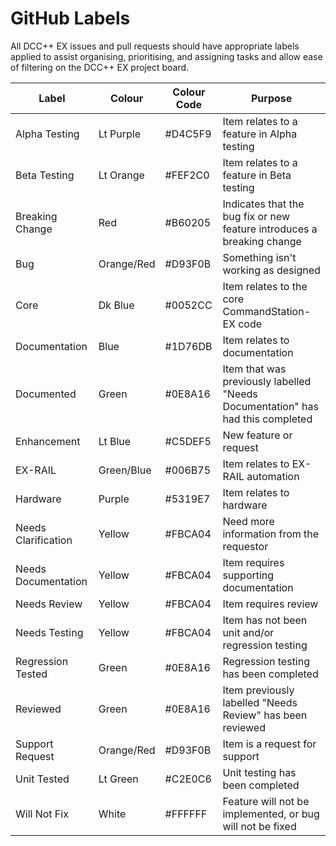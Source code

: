 # GitHub Labels

All DCC++ EX issues and pull requests should have appropriate labels applied to assist organising, prioritising, and assigning tasks and allow ease of filtering on the DCC++ EX project board.

Label | Colour | Colour Code | Purpose
------|--------|--------|------------
Alpha Testing | Lt Purple | #D4C5F9 | Item relates to a feature in Alpha testing
Beta Testing | Lt Orange | #FEF2C0 | Item relates to a feature in Beta testing
Breaking Change | Red | #B60205 | Indicates that the bug fix or new feature introduces a breaking change
Bug | Orange/Red | #D93F0B | Something isn't working as designed
Core | Dk Blue | #0052CC | Item relates to the core CommandStation-EX code
Documentation | Blue | #1D76DB | Item relates to documentation
Documented | Green | #0E8A16 | Item that was previously labelled "Needs Documentation" has had this completed
Enhancement | Lt Blue | #C5DEF5 | New feature or request
EX-RAIL | Green/Blue | #006B75 | Item relates to EX-RAIL automation
Hardware | Purple | #5319E7 | Item relates to hardware
Needs Clarification | Yellow | #FBCA04 | Need more information from the requestor
Needs Documentation | Yellow | #FBCA04 | Item requires supporting documentation
Needs Review | Yellow | #FBCA04 | Item requires review
Needs Testing | Yellow | #FBCA04 | Item has not been unit and/or regression testing
Regression Tested | Green | #0E8A16 | Regression testing has been completed
Reviewed | Green | #0E8A16 | Item previously labelled "Needs Review" has been reviewed
Support Request | Orange/Red | #D93F0B | Item is a request for support
Unit Tested | Lt Green | #C2E0C6 | Unit testing has been completed
Will Not Fix | White | #FFFFFF | Feature will not be implemented, or bug will not be fixed